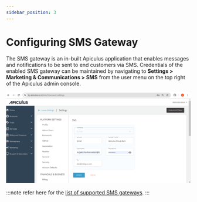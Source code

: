 ```yaml
---
sidebar_position: 3
---
```

# Configuring SMS Gateway

The SMS gateway is an in-built Apiculus application that enables messages and notifications to be sent to end customers via SMS. Credentials of the enabled SMS gateway can be maintained by navigating to **Settings > Marketing & Communications > SMS** from the user menu on the top right of the Apiculus admin console.

![Configuring SMS Gateway](img/ConfiguringSMSGateway.png)

:::note
refer here for the [list of supported SMS gateways](https://docs.apiculus.com/hc/en-in/articles/12869926615069).
:::